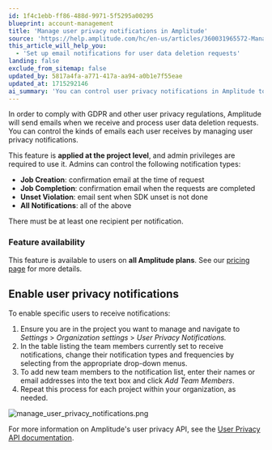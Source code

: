 ```yaml
---
id: 1f4c1ebb-ff86-488d-9971-5f5295a00295
blueprint: account-management
title: 'Manage user privacy notifications in Amplitude'
source: 'https://help.amplitude.com/hc/en-us/articles/360031965572-Manage-user-privacy-notifications-in-Amplitude'
this_article_will_help_you:
  - 'Set up email notifications for user data deletion requests'
landing: false
exclude_from_sitemap: false
updated_by: 5817a4fa-a771-417a-aa94-a0b1e7f55eae
updated_at: 1715292146
ai_summary: 'You can control user privacy notifications in Amplitude to manage emails sent for data deletion requests. This feature works at the project level and requires admin privileges. Admins can manage different notification types like job creation, job completion, unset violation, or all notifications. Each notification must have at least one recipient. This feature is available on all Amplitude plans. To set up user privacy notifications, go to project settings, navigate to user privacy notifications, adjust settings for team members, and add new ones if needed. For more details, check the User Privacy API documentation.'
---
```

In order to comply with GDPR and other user privacy regulations, Amplitude will send emails when we receive and process user data deletion requests. You can control the kinds of emails each user receives by managing user privacy notifications.

This feature is **applied at the project level**, and admin privileges are required to use it. Admins can control the following notification types:

* **Job Creation**: confirmation email at the time of request
* **Job Completion**: confirmation email when the requests are completed
* **Unset Violation**: email sent when SDK unset is not done
* **All Notifications**: all of the above

There must be at least one recipient per notification.

### Feature availability

This feature is available to users on **all Amplitude plans**. See our [pricing page](https://amplitude.com/pricing) for more details.

## Enable user privacy notifications

To enable specific users to receive notifications:

1. Ensure you are in the project you want to manage and navigate to *Settings* > *Organization settings* > *User Privacy Notifications.*
2. In the table listing the team members currently set to receive notifications, change their notification types and frequencies by selecting from the appropriate drop-down menus.
3. To add new team members to the notification list, enter their names or email addresses into the text box and click *Add Team Members*.
4. Repeat this process for each project within your organization, as needed.

![manage_user_privacy_notifications.png](/docs/output/img/account-management/manage-user-privacy-notifications-png.png)

For more information on Amplitude's user privacy API, see the [User Privacy API documentation](https://www.docs.developers.amplitude.com/analytics/apis/user-privacy-api/).